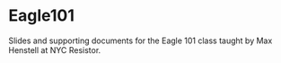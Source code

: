 Eagle101
========

Slides and supporting documents for the Eagle 101 class taught by Max Henstell at NYC Resistor.
